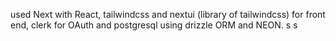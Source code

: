 used Next with React, tailwindcss and nextui (library of tailwindcss) for front end, clerk for OAuth and postgresql using drizzle ORM and NEON.
s
s